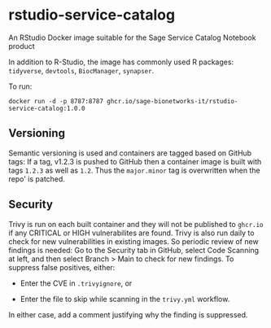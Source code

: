 # rstudio-service-catalog

An RStudio Docker image suitable for the Sage Service Catalog Notebook product

In addition to R-Studio, the image has commonly used R packages: `tidyverse`, `devtools`, `BiocManager`, `synapser`.

To run:


```
docker run -d -p 8787:8787 ghcr.io/sage-bionetworks-it/rstudio-service-catalog:1.0.0
```

## Versioning

Semantic versioning is used and containers are tagged based on GitHub tags: If a tag,
v1.2.3 is pushed to GitHub then a container image is built with tags `1.2.3` as well as `1.2`.
Thus the `major.minor` tag is overwritten when the repo' is patched.


## Security

Trivy is run on each built container and they will not be published
to `ghcr.io` if any CRITICAL or HIGH
vulnerabilites are found.  Trivy is also run daily to check for new
vulnerabilities in existing images.  So periodic review of new findings
is needed:  Go to the Security tab in GitHub, select Code Scanning at left,
and then select Branch > Main to check for new findings.  To suppress
false positives, either:

- Enter the CVE in `.trivyignore`, or

- Enter the file to skip while scanning in the `trivy.yml` workflow.

In either case, add a comment justifying why the finding is suppressed.
